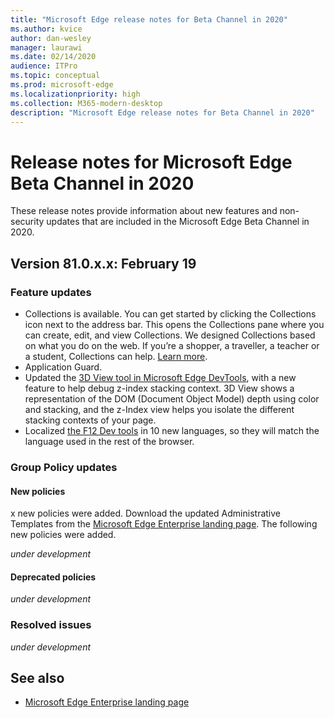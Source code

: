 ```yaml
---
title: "Microsoft Edge release notes for Beta Channel in 2020"
ms.author: kvice
author: dan-wesley
manager: laurawi
ms.date: 02/14/2020
audience: ITPro
ms.topic: conceptual
ms.prod: microsoft-edge
ms.localizationpriority: high
ms.collection: M365-modern-desktop
description: "Microsoft Edge release notes for Beta Channel in 2020"
---
```


# Release notes for Microsoft Edge Beta Channel in 2020

These release notes provide information about new features and non-security updates that are included in the Microsoft Edge Beta Channel in 2020.

## Version 81.0.x.x: February 19

### Feature updates

- Collections is available. You can get started by clicking the Collections icon next to the address bar. This opens the Collections pane where you can create, edit, and view Collections. We designed Collections based on what you do on the web. If you’re a shopper, a traveller, a teacher or a student, Collections can help. [Learn more](https://blogs.windows.com/msedgedev/2019/12/09/improvements-collections-sync-microsoft-edge/#LuDPRDUDCgdgdOVt.97).
- Application Guard.  
- Updated the [3D View tool in Microsoft Edge DevTools](https://blogs.windows.com/msedgedev/2020/01/23/debug-z-index-3d-view-edge-devtools/), with a new feature to help debug z-index stacking context. 3D View shows a representation of the DOM (Document Object Model) depth using color and stacking, and the z-Index view helps you isolate the different stacking contexts of your page.
- Localized [the F12 Dev tools](https://blogs.windows.com/msedgedev/2020/02/04/localizing-edge-devtools/) in 10 new languages, so they will match the language used in the rest of the browser.

### Group Policy updates

#### New policies

x new policies were added. Download the updated Administrative Templates from the [Microsoft Edge Enterprise landing page](https://aka.ms/EdgeEnterprise). The following new policies were added.

*under development*

#### Deprecated policies

*under development*
<!--
#### Policy caption changes
#### Other policy changes 
-->

### Resolved issues

*under development*

## See also

- [Microsoft Edge Enterprise landing page](https://aka.ms/EdgeEnterprise)
